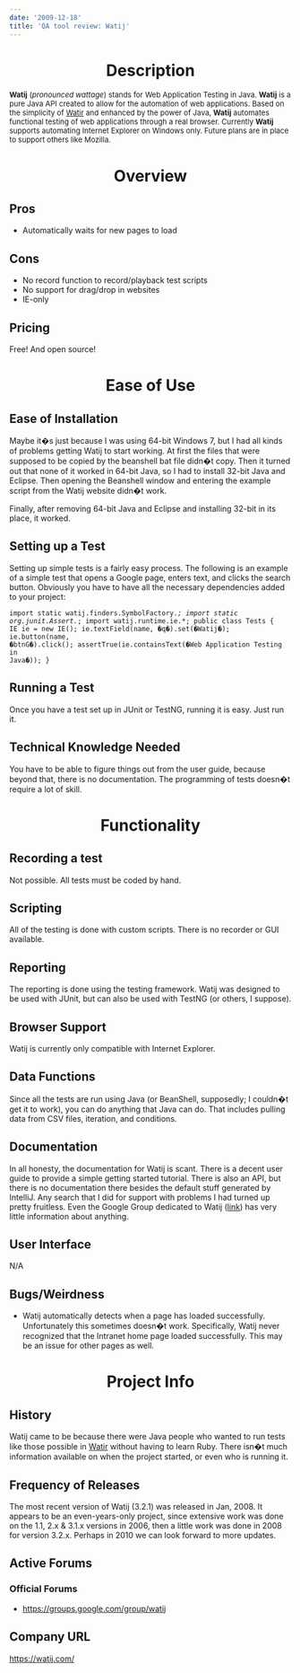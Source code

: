 ```yaml
---
date: '2009-12-18'
title: 'QA tool review: Watij'
---
```


<h1 style="text-align: center; ">Description</h1>
<span style="font-weight: normal; font-size: 13px; "><strong>Watij</strong> (<em>pronounced wattage</em>) stands for Web Application Testing in Java. <strong>Watij</strong> is a pure Java <acronym>API</acronym> created to allow for the automation of web applications. Based on the simplicity of <a title="https://wtr.rubyforge.org/" href="https://wtr.rubyforge.org/">Watir</a> and enhanced by the power of Java, <strong>Watij</strong> automates functional testing of web applications through a real browser. Currently <strong>Watij</strong> supports automating Internet Explorer on Windows only. Future plans are in place to support others like Mozilla.</span>
<h1 style="text-align: center; ">Overview</h1>
<h2>Pros</h2>
<ul>
<li>Automatically waits for new pages to load</li>
</ul>
<h2>Cons</h2>
<ul>
<li>No record function to record/playback test scripts</li>
<li>No support for drag/drop in websites</li>
<li>IE-only<!--more--></li>
</ul>
<h2>Pricing</h2>
Free! And open source!
<h1 style="text-align: center;">Ease of Use</h1>
<h2>Ease of Installation</h2>
Maybe it�s just because I was using 64-bit Windows 7, but I had all kinds of problems getting Watij to start working. At first the files that were supposed to be copied by the beanshell bat file didn�t copy. Then it turned out that none of it worked in 64-bit Java, so I had to install 32-bit Java and Eclipse. Then opening the Beanshell window and entering the example script from the Watij website didn�t work.<strong> </strong>

Finally, after removing 64-bit Java and Eclipse and installing 32-bit in its place, it worked.
<h2>Setting up a Test</h2>
Setting up simple tests is a fairly easy process. The following is an example of a simple test that opens a Google page, enters text, and clicks the search button. Obviously you have to have all the necessary dependencies added to your project:

<code>import static watij.finders.SymbolFactory.*;
import static org.junit.Assert.*;
import watij.runtime.ie.*;
public class Tests {
IE ie = new IE();
ie.textField(name, �q�).set(�Watij�);
ie.button(name, �btnG�).click();
assertTrue(ie.containsText(�Web Application Testing in Java�)); }</code>
<h2>Running a Test</h2>
Once you have a test set up in JUnit or TestNG, running it is easy. Just run it. <strong> </strong>
<h2>Technical Knowledge Needed</h2>
You have to be able to figure things out from the user guide, because beyond that, there is no documentation. The programming of tests doesn�t require a lot of skill.<strong> </strong>
<h1 style="text-align: center;">Functionality</h1>
<h2>Recording a test</h2>
Not possible. All tests must be coded by hand.<strong> </strong>
<h2>Scripting</h2>
All of the testing is done with custom scripts. There is no recorder or GUI available.<strong> </strong>
<h2>Reporting</h2>
The reporting is done using the testing framework. Watij was designed to be used with JUnit, but can also be used with TestNG (or others, I suppose).<strong> </strong>
<h2>Browser Support</h2>
Watij is currently only compatible with Internet Explorer.
<h2>Data Functions</h2>
Since all the tests are run using Java (or BeanShell, supposedly; I couldn�t get it to work), you can do anything that Java can do. That includes pulling data from CSV files, iteration, and conditions.<strong> </strong>
<h2>Documentation</h2>
In all honesty, the documentation for Watij is scant. There is a decent user guide to provide a simple getting started tutorial. There is also an API, but there is no documentation there besides the default stuff generated by IntelliJ. Any search that I did for support with problems I had turned up pretty fruitless. Even the Google Group dedicated to Watij (<a href="https://groups.google.com/group/watij">link</a>) has very little information about anything.<strong> </strong>
<h2>User Interface</h2>
N/A<strong></strong>
<h2>Bugs/Weirdness</h2>
<ul>
<li>Watij automatically detects when a page has loaded successfully. Unfortunately this sometimes doesn�t work. Specifically, Watij never recognized that the Intranet home page loaded successfully. This may be an issue for other pages as well.</li>
</ul>
<h1 style="text-align: center;">Project Info</h1>
<h2>History</h2>
Watij came to be because there were Java people who wanted to run tests like those possible in <a href="https://wtr.rubyforge.org/">Watir</a> without having to learn Ruby. There isn�t much information available on when the project started, or even who is running it.
<h2>Frequency of Releases</h2>
The most recent version of Watij (3.2.1) was released in Jan, 2008. It appears to be an even-years-only project, since extensive work was done on the 1.1, 2.x &amp; 3.1.x versions in 2006, then a little work was done in 2008 for version 3.2.x. Perhaps in 2010 we can look forward to more updates.
<h2>Active Forums</h2>
<h3>Official Forums</h3>
<ul>
<li><a href="https://groups.google.com/group/watij" target="_blank">https://groups.google.com/group/watij</a></li>
</ul>
<h2>Company URL</h2>
<a href="https://watij.com/">https://watij.com/</a><strong></strong>
